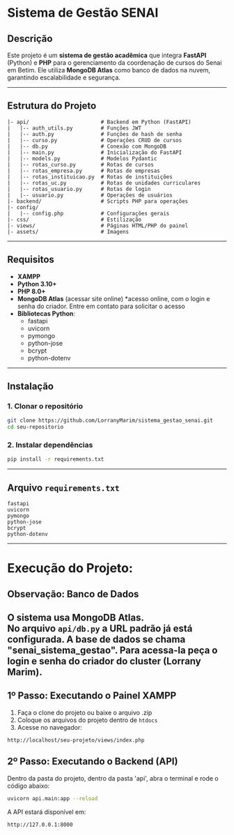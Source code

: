 
# Sistema de Gestão SENAI

## Descrição

Este projeto é um **sistema de gestão acadêmica** que integra **FastAPI** (Python) e **PHP** para o gerenciamento da coordenação de cursos do Senai em Betim.
Ele utiliza **MongoDB Atlas** como banco de dados na nuvem, garantindo escalabilidade e segurança.

---

## Estrutura do Projeto
```
|- api/                       # Backend em Python (FastAPI)
|   |-- auth_utils.py         # Funções JWT
|   |-- auth.py               # Funções de hash de senha
|   |-- curso.py              # Operações CRUD de cursos
|   |-- db.py                 # Conexão com MongoDB
|   |-- main.py               # Inicialização do FastAPI
|   |-- models.py             # Modelos Pydantic
|   |-- rotas_curso.py        # Rotas de cursos
|   |-- rotas_empresa.py      # Rotas de empresas
|   |-- rotas_instituicao.py  # Rotas de instituições
|   |-- rotas_uc.py           # Rotas de unidades curriculares
|   |-- rotas_usuario.py      # Rotas de login
|   |-- usuario.py            # Operações de usuários
|- backend/                   # Scripts PHP para operações
|- config/
|   |-- config.php            # Configurações gerais
|- css/                       # Estilização
|- views/                     # Páginas HTML/PHP do painel
|- assets/                    # Imagens
```

---

## Requisitos

- **XAMPP**
- **Python 3.10+**
- **PHP 8.0+**
- **MongoDB Atlas** (acessar site online) *acesso online, com o login e senha do criador. Entre em contato para solicitar o acesso
- **Bibliotecas Python**:
  - fastapi
  - uvicorn
  - pymongo
  - python-jose
  - bcrypt
  - python-dotenv

---

## Instalação

### 1. Clonar o repositório
```bash
git clone https://github.com/LorranyMarim/sistema_gestao_senai.git
cd seu-repositorio
```
### 2. Instalar dependências
```bash
pip install -r requirements.txt
```
---

## Arquivo `requirements.txt`
```
fastapi
uvicorn
pymongo
python-jose
bcrypt
python-dotenv
```
---

# Execução do Projeto:

## Observação: Banco de Dados

O sistema usa **MongoDB Atlas**.  
No arquivo `api/db.py` a URL padrão já está configurada.
A base de dados se chama "senai_sistema_gestao". Para acessa-la peça o login e senha do criador do cluster (Lorrany Marim).
---

## 1º Passo: Executando o Painel XAMPP
1. Faça o clone do projeto ou baixe o arquivo .zip
2. Coloque os arquivos do projeto dentro de `htdocs`
3. Acesse no navegador:
```
http://localhost/seu-projeto/views/index.php
```


## 2º Passo: Executando o Backend (API)
Dentro da pasta do projeto, dentro da pasta 'api', abra o terminal e rode o código abaixo:
```bash
uvicorn api.main:app --reload
```
A API estará disponível em:
```
http://127.0.0.1:8000
```
